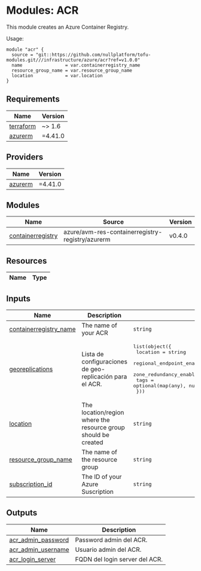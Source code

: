 # Modules: ACR

This module creates an Azure Container Registry.

Usage:


```
module "acr" {
  source = "git::https://github.com/nullplatform/tofu-modules.git///infrastructure/azure/acr?ref=v1.0.0"
  name                = var.containerregistry_name
  resource_group_name = var.resource_group_name
  location            = var.location
}
```



<!-- BEGIN_TF_DOCS -->
## Requirements

| Name | Version |
|------|---------|
| <a name="requirement_terraform"></a> [terraform](#requirement\_terraform) | ~> 1.6 |
| <a name="requirement_azurerm"></a> [azurerm](#requirement\_azurerm) | =4.41.0 |

## Providers

| Name | Version |
|------|---------|
| <a name="provider_azurerm"></a> [azurerm](#provider\_azurerm) | =4.41.0 |

## Modules

| Name | Source | Version |
|------|--------|---------|
| <a name="module_containerregistry"></a> [containerregistry](#module\_containerregistry) | azure/avm-res-containerregistry-registry/azurerm | v0.4.0 |

## Resources

| Name | Type |
|------|------|

## Inputs

| Name | Description | Type | Default | Required |
|------|-------------|------|---------|:--------:|
| <a name="input_containerregistry_name"></a> [containerregistry\_name](#input\_containerregistry\_name) | The name of your ACR | `string` | n/a | yes |
| <a name="input_georeplications"></a> [georeplications](#input\_georeplications) | Lista de configuraciones de geo-replicación para el ACR. | <pre>list(object({<br/>    location                  = string<br/>    regional_endpoint_enabled = optional(bool, true)<br/>    zone_redundancy_enabled   = optional(bool, true)<br/>    tags                      = optional(map(any), null)<br/>  }))</pre> | `[]` | no |
| <a name="input_location"></a> [location](#input\_location) | The location/region where the resource group should be created | `string` | n/a | yes |
| <a name="input_resource_group_name"></a> [resource\_group\_name](#input\_resource\_group\_name) | The name of the resource group | `string` | n/a | yes |
| <a name="input_subscription_id"></a> [subscription\_id](#input\_subscription\_id) | The ID of your Azure Suscription | `string` | n/a | yes |

## Outputs

| Name | Description |
|------|-------------|
| <a name="output_acr_admin_password"></a> [acr\_admin\_password](#output\_acr\_admin\_password) | Password admin del ACR. |
| <a name="output_acr_admin_username"></a> [acr\_admin\_username](#output\_acr\_admin\_username) | Usuario admin del ACR. |
| <a name="output_acr_login_server"></a> [acr\_login\_server](#output\_acr\_login\_server) | FQDN del login server del ACR. |
<!-- END_TF_DOCS -->